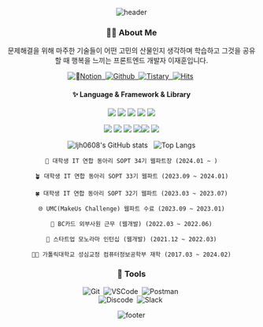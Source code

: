 <div align="center">
  
![header](https://capsule-render.vercel.app/api?type=waving&color=gradient&customColorList=10&height=200&section=header&text=Jae%20Hoon%20Lee%20✨&fontSize=65)

  ### 👩‍💻 **About Me** 
  문제해결을 위해 마주한 기술들이 어떤 고민의 산물인지 생각하며 학습하고 그것을 공유할 때 행복을 느끼는 프론트엔드 개발자 이재훈입니다.

  <a href="https://lapis-margin-2db.notion.site/bbb656b4cc3e4309aebafdea859dc451?pvs=4"><img alt="Notion" src="https://img.shields.io/badge/Notion-000000?style=flat-square&logo=GitHub&logoColor=white"/>&nbsp;
  <a href="https://github.com/ljh0608"><img alt="Github" src="https://img.shields.io/badge/GitHub-181717?style=flat-square&logo=GitHub&logoColor=white"/>&nbsp;
  <a href="https://anstrengung-jh.tistory.com"><img alt="Tistary" src="https://img.shields.io/badge/Tistory-000000?style=flat-square&logo=tistory&logoColor=white"/>&nbsp;
  [![Hits](https://hits.seeyoufarm.com/api/count/incr/badge.svg?url=https%3A%2F%2Fgithub.com%2Fljh0608%2Fhit-counter&count_bg=%23000000&title_bg=%23FF7E7E&icon=&icon_color=%238C8C8C&title=hits&edge_flat=false)](https://hits.seeyoufarm.com)&nbsp;

#### ✨ Language & Framework & Library

<img src="https://img.shields.io/badge/HTML5-E34F26?style=flat&logo=HTML5&logoColor=white"/> <img src="https://img.shields.io/badge/CSS3-1572B6?style=flat&logo=CSS3&logoColor=white"/> <img src="https://img.shields.io/badge/JavaScript-F7DF1E?style=flat&logo=JavaScript&logoColor=white"/> <img src="https://img.shields.io/badge/TypeScript-3178C6?style=flat&logo=TypeScript&logoColor=white"/> <img src="https://img.shields.io/badge/React-61DAFB?style=flat&logo=React&logoColor=white"/> 

<img src="https://img.shields.io/badge/ReactQuery-FF4154?style=flat&logo=reactQuery&logoColor=white"/> <img src="https://img.shields.io/badge/StyledComponents-DB7093?style=flat&logo=StyledComponents&logoColor=white"/> <img src="https://img.shields.io/badge/Recoil-0075EB?style=flat&logo=Recoil&logoColor=white"/> <img src="https://img.shields.io/badge/vercel-000000?style=flat&logo=vercel&logoColor=white"/><img src="https://img.shields.io/badge/Emotion-d26ac2?style=flat&logo=Emotion&logoColor=white"/>
<img src="https://img.shields.io/badge/sass-CC6699?style=flat&logo=sass&logoColor=white"/>

![ljh0608's GitHub stats](https://github-readme-stats.vercel.app/api?username=ljh0608&show_icons=true&theme=dracula) &nbsp;&nbsp;![Top Langs](https://github-readme-stats.vercel.app/api/top-langs/?username=ljh0608&layout=compact&theme=dracula)


 <!-- <img width="258" src="https://blog.kakaocdn.net/dn/cfe1G4/btry8h82ZYe/hSLWr3lKQucjkHEClhN5u0/img.gif" />  --> <!-- [![Solved.ac Profile](http://mazassumnida.wtf/api/v2/generate_badge?boj=ljh0608)](https://solved.ac/ljh0608/) -->

```shell
🌳 대학생 IT 연합 동아리 SOPT 34기 웹파트장 (2024.01 ~ )

🪴 대학생 IT 연합 동아리 SOPT 33기 웹파트 (2023.09 ~ 2024.01)

🍀 대학생 IT 연합 동아리 SOPT 32기 웹파트 (2023.03 ~ 2023.07)

🌐 UMC(MakeUs Challenge) 웹파트 수료 (2023.09 ~ 2023.01)

🏢 BC카드 외부사원 근무 (웹개발) (2022.03 ~ 2022.06)

🏢 스타트업 모노라마 인턴십 (웹개발) (2021.12 ~ 2022.03)

👨‍🎓 가톨릭대학교 성심교정 컴퓨터정보공학부 재학 (2017.03 ~ 2024.02)
```


  ### 🔧 **Tools** 
  <img alt="Git" src="https://img.shields.io/badge/git-F05032?style=flat-square&logo=git&logoColor=white"/>&nbsp;
  <img alt="VSCode" src="https://img.shields.io/badge/Visual_Studio_Code-007ACC?style=flat-square&logo=visualstudiocode&logoColor=white"/>&nbsp;
  <img alt="Postman" src="https://img.shields.io/badge/Postman-FF6C37?style=flat-square&logo=Postman&logoColor=white"/>&nbsp;</br>
  <img alt="Discode" src="https://img.shields.io/badge/Discord-5865F2?style=flat-square&logo=Discord&logoColor=white"/>&nbsp;
  <img alt="Slack" src="https://img.shields.io/badge/Slack-4A154B?style=flat-square&logo=Slack&logoColor=white"/>&nbsp;


![footer](https://capsule-render.vercel.app/api?type=waving&color=gradient&customColorList=10&height=100&section=footer&fontSize=50) 
</div>
